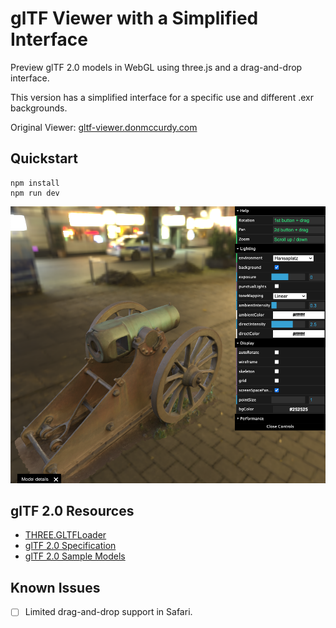 # glTF Viewer with a Simplified Interface 

Preview glTF 2.0 models in WebGL using three.js and a drag-and-drop interface. 

This version has a simplified interface for a specific use and different .exr backgrounds.

Original Viewer: [gltf-viewer.donmccurdy.com](https://gltf-viewer.donmccurdy.com/)

## Quickstart

```
npm install
npm run dev
```

![screenshot](/glTF_GUI_example.png)

## glTF 2.0 Resources

-   [THREE.GLTFLoader](https://threejs.org/docs/#examples/en/loaders/GLTFLoader)
-   [glTF 2.0 Specification](https://github.com/KhronosGroup/glTF/blob/master/specification/2.0/README.md)
-   [glTF 2.0 Sample Models](https://github.com/KhronosGroup/glTF-Sample-Models/tree/master/2.0/)

## Known Issues

-   [ ] Limited drag-and-drop support in Safari.

